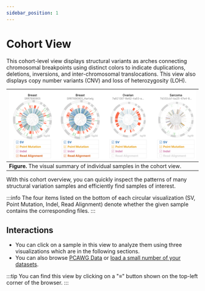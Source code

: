```yaml
---
sidebar_position: 1
---
```


# Cohort View

This cohort-level view displays structural variants as arches connecting chromosomal breakpoints using distinct colors to indicate duplications, deletions, inversions, and inter-chromosomal translocations. This view also displays copy number variants (CNV) and loss of heterozygosity (LOH).

|![HTML exported](../assets/zoomed-cohort-view.png)|
|---|
|__Figure.__ The visual summary of individual samples in the cohort view.|

With this cohort overview, you can quickly inspect the patterns of many structural variation samples and efficiently find samples of interest.

:::info
The four items listed on the bottom of each circular visualization (SV, Point Mutation, Indel, Read Alignment) denote whether the given sample contains the corresponding files.
:::

## Interactions

- You can click on a sample in this view to analyze them using three visualizations which are in the following sections.
- You can also browse [PCAWG Data](../available-data/pcawg) or [load a small number of your datasets](../loading-data/through-interface).

:::tip
You can find this view by clicking on a "≡" button shown on the top-left corner of the browser.
:::
